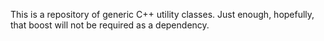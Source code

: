 This is a repository of generic C++ utility classes. Just enough, hopefully, that boost will not be required as a dependency.
